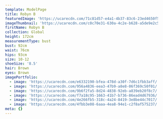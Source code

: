 ```yaml
---
template: ModelPage
title: Robyn B
featuredImage: 'https://ucarecdn.com/71c81d57-e4a1-4b37-83c6-23ed4650f537/'
imageThumbnail: 'https://ucarecdn.com/c0c70e31-630a-4c2e-b628-a5de9e2c5252/'
firstName: Robyn B
collection: Global
height: 172cm
measurementType: bust
bust: 92cm
waist: 76cm
hips: 93cm
size: 10-12
shoeSize: '8.5'
hair: Brown
eyes: Brown
imagePortfolio:
  - image: 'https://ucarecdn.com/e6332190-bfea-478d-a30f-7d6c1fbb3aff/'
  - image: 'https://ucarecdn.com/956a4836-eea3-47b9-a8e8-06f369c50f01/'
  - image: 'https://ucarecdn.com/9b6f2fa5-8d24-4838-92eb-a839eb20f8c7/'
  - image: 'https://ucarecdn.com/f7a18c95-1663-41b7-b736-86ead4d67936/'
  - image: 'https://ucarecdn.com/4e266fb5-318c-4a24-8419-3e8be44c7017/'
  - image: 'https://ucarecdn.com/4fbb3e08-6aaa-4ea8-94e1-c2f8af575237/'
meta: {}
---
```


